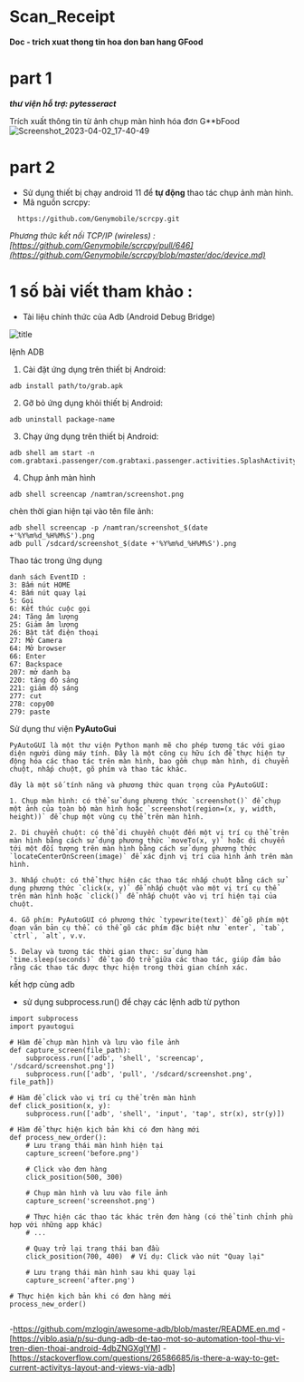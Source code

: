 # Scan_Receipt
**Doc - trich xuat thong tin hoa don ban hang GFood** 
# part 1
***thư viện hỗ trợ: pytesseract***

Trích xuất thông tin từ ảnh chụp màn hình hóa đơn G**bFood
![Screenshot_2023-04-02_17-40-49](https://github.com/DcViet/Scan_grabReceipt/assets/111166640/b694820b-8cd8-4f53-92ee-aa3f30a5f284)

# part 2
- Sử dụng thiết bị chạy android 11 để **tự động** thao tác chụp ảnh màn hình.
- Mã nguồn scrcpy:
```
  https://github.com/Genymobile/scrcpy.git
```
  *Phương thức kết nối TCP/IP (wireless) : [https://github.com/Genymobile/scrcpy/pull/646](https://github.com/Genymobile/scrcpy/blob/master/doc/device.md)*
  
# 1 số bài viết tham khảo :
- Tài liệu chính thức của Adb (Android Debug Bridge)

![title](https://raw.githubusercontent.com/mzlogin/awesome-adb/master/assets/title.png)

lệnh ADB 

1. Cài đặt ứng dụng trên thiết bị Android:
```
adb install path/to/grab.apk
```

2. Gỡ bỏ ứng dụng khỏi thiết bị Android:
```
adb uninstall package-name
```

3. Chạy ứng dụng trên thiết bị Android:
```
adb shell am start -n com.grabtaxi.passenger/com.grabtaxi.passenger.activities.SplashActivity
```
4. Chụp ảnh màn hình 
```
adb shell screencap /namtran/screenshot.png
```
chèn thời gian hiện tại vào tên file ảnh:
```
adb shell screencap -p /namtran/screenshot_$(date +'%Y%m%d_%H%M%S').png
adb pull /sdcard/screenshot_$(date +'%Y%m%d_%H%M%S').png
```

Thao tác trong ứng dụng 

```
danh sách EventID :
3: Bấm nút HOME
4: Bấm nút quay lại
5: Gọi
6: Kết thúc cuộc gọi
24: Tăng âm lượng
25: Giảm âm lượng
26: Bật tắt điện thoại
27: Mở Camera
64: Mở browser
66: Enter
67: Backspace
207: mở danh bạ
220: tăng độ sáng
221: giảm độ sáng
277: cut
278: copy00
279: paste
```

Sử dụng thư viện **PyAutoGui**
```
PyAutoGUI là một thư viện Python mạnh mẽ cho phép tương tác với giao diện người dùng máy tính. Đây là một công cụ hữu ích để thực hiện tự động hóa các thao tác trên màn hình, bao gồm chụp màn hình, di chuyển chuột, nhấp chuột, gõ phím và thao tác khác.

đây là một số tính năng và phương thức quan trọng của PyAutoGUI:

1. Chụp màn hình: có thể sử dụng phương thức `screenshot()` để chụp một ảnh của toàn bộ màn hình hoặc `screenshot(region=(x, y, width, height))` để chụp một vùng cụ thể trên màn hình.

2. Di chuyển chuột: có thể di chuyển chuột đến một vị trí cụ thể trên màn hình bằng cách sử dụng phương thức `moveTo(x, y)` hoặc di chuyển tới một đối tượng trên màn hình bằng cách sử dụng phương thức `locateCenterOnScreen(image)` để xác định vị trí của hình ảnh trên màn hình.

3. Nhấp chuột: có thể thực hiện các thao tác nhấp chuột bằng cách sử dụng phương thức `click(x, y)` để nhấp chuột vào một vị trí cụ thể trên màn hình hoặc `click()` để nhấp chuột vào vị trí hiện tại của chuột.

4. Gõ phím: PyAutoGUI có phương thức `typewrite(text)` để gõ phím một đoạn văn bản cụ thể. có thể gõ các phím đặc biệt như `enter`, `tab`, `ctrl`, `alt`, v.v.

5. Delay và tương tác thời gian thực: sử dụng hàm `time.sleep(seconds)` để tạo độ trễ giữa các thao tác, giúp đảm bảo rằng các thao tác được thực hiện trong thời gian chính xác.

```
kết hợp cùng adb
 - sử dụng subprocess.run() để chạy các lệnh adb từ python 
```
import subprocess
import pyautogui

# Hàm để chụp màn hình và lưu vào file ảnh
def capture_screen(file_path):
    subprocess.run(['adb', 'shell', 'screencap', '/sdcard/screenshot.png'])
    subprocess.run(['adb', 'pull', '/sdcard/screenshot.png', file_path])

# Hàm để click vào vị trí cụ thể trên màn hình
def click_position(x, y):
    subprocess.run(['adb', 'shell', 'input', 'tap', str(x), str(y)])

# Hàm để thực hiện kịch bản khi có đơn hàng mới
def process_new_order():
    # Lưu trạng thái màn hình hiện tại
    capture_screen('before.png')

    # Click vào đơn hàng
    click_position(500, 300)

    # Chụp màn hình và lưu vào file ảnh
    capture_screen('screenshot.png')

    # Thực hiện các thao tác khác trên đơn hàng (có thể tinh chỉnh phù hợp với những app khác)
    # ...

    # Quay trở lại trạng thái ban đầu
    click_position(700, 400)  # Ví dụ: Click vào nút "Quay lại"

    # Lưu trạng thái màn hình sau khi quay lại
    capture_screen('after.png')

# Thực hiện kịch bản khi có đơn hàng mới
process_new_order()


```

-https://github.com/mzlogin/awesome-adb/blob/master/README.en.md
-[https://viblo.asia/p/su-dung-adb-de-tao-mot-so-automation-tool-thu-vi-tren-dien-thoai-android-4dbZNGXglYM]
-[https://stackoverflow.com/questions/26586685/is-there-a-way-to-get-current-activitys-layout-and-views-via-adb]
